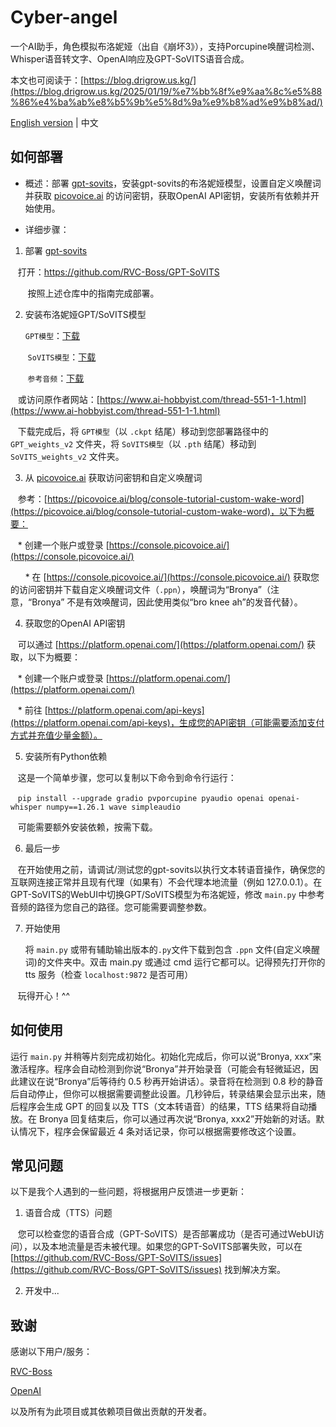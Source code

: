 # Cyber-angel

一个AI助手，角色模拟布洛妮娅（出自《崩坏3》），支持Porcupine唤醒词检测、Whisper语音转文字、OpenAI响应及GPT-SoVITS语音合成。

本文也可阅读于：[https://blog.drigrow.us.kg/](https://blog.drigrow.us.kg/2025/01/19/%e7%bb%8f%e9%aa%8c%e5%88%86%e4%ba%ab%e8%b5%9b%e5%8d%9a%e9%b8%ad%e9%b8%ad/)

[English version](https://github.com/Drigrow/cyber-angel/blob/main/README.md) | 中文

## 如何部署
* 概述：部署 [gpt-sovits](https://github.com/RVC-Boss/GPT-SoVITS)，安装gpt-sovits的布洛妮娅模型，设置自定义唤醒词并获取 [picovoice.ai](https://console.picovoice.ai/) 的访问密钥，获取OpenAI API密钥，安装所有依赖并开始使用。

* 详细步骤：
  
1. 部署 [gpt-sovits](https://github.com/RVC-Boss/GPT-SoVITS)

   打开：https://github.com/RVC-Boss/GPT-SoVITS
   
   
   按照上述仓库中的指南完成部署。
   

2. 安装布洛妮娅GPT/SoVITS模型
   

   `GPT模型`：[下载](https://img.0071126.xyz/bronya-e10.ckpt)
   
   
   `SoVITS模型`：[下载](https://img.0071126.xyz/bronya_e10_s320.pth)
   
   
   `参考音频`：[下载](https://img.0071126.xyz/%E5%97%AF...%E5%95%8A%EF%BC%81%E5%86%8D%E8%83%A1%E9%97%B9%E7%9A%84%E8%AF%9D%EF%BC%8C%E4%B8%8B%E6%AC%A1%E6%88%91%E5%B0%B1%E4%B8%8D%E7%BB%99%E4%BD%A0%E5%8D%87%E7%BA%A7%E7%B3%BB%E7%BB%9F%E4%BA%86%E5%93%A6%E3%80%82.wav)
   

   或访问原作者网站：[https://www.ai-hobbyist.com/thread-551-1-1.html](https://www.ai-hobbyist.com/thread-551-1-1.html)
   

   下载完成后，将 `GPT模型`（以 `.ckpt` 结尾）移动到您部署路径中的 `GPT_weights_v2` 文件夹，将 `SoVITS模型`（以 `.pth` 结尾）移动到 `SoVITS_weights_v2` 文件夹。
   

3. 从 [picovoice.ai](https://console.picovoice.ai/) 获取访问密钥和自定义唤醒词
 

   参考：[https://picovoice.ai/blog/console-tutorial-custom-wake-word](https://picovoice.ai/blog/console-tutorial-custom-wake-word)，以下为概要：
   

   * 创建一个账户或登录 [https://console.picovoice.ai/](https://console.picovoice.ai/)
   
   
   * 在 [https://console.picovoice.ai/](https://console.picovoice.ai/) 获取您的访问密钥并下载自定义唤醒词文件（`.ppn`），唤醒词为“Bronya”（注意，“Bronya” 不是有效唤醒词，因此使用类似“bro knee ah”的发音代替）。
  

4. 获取您的OpenAI API密钥

   可以通过 [https://platform.openai.com/](https://platform.openai.com/) 获取，以下为概要：

   * 创建一个账户或登录 [https://platform.openai.com/](https://platform.openai.com/)

   * 前往 [https://platform.openai.com/api-keys](https://platform.openai.com/api-keys)，生成您的API密钥（可能需要添加支付方式并充值少量金额）。

5. 安装所有Python依赖

   这是一个简单步骤，您可以复制以下命令到命令行运行：

   `pip install --upgrade gradio pvporcupine pyaudio openai openai-whisper numpy==1.26.1 wave simpleaudio`

   可能需要额外安装依赖，按需下载。

6. 最后一步

   在开始使用之前，请调试/测试您的gpt-sovits以执行文本转语音操作，确保您的互联网连接正常并且现有代理（如果有）不会代理本地流量（例如 127.0.0.1）。在GPT-SoVITS的WebUI中切换GPT/SoVITS模型为布洛妮娅，修改 `main.py` 中参考音频的路径为您自己的路径。您可能需要调整参数。

7. 开始使用

   将 `main.py` 或带有辅助输出版本的`.py`文件下载到包含 `.ppn` 文件(自定义唤醒词)的文件夹中。双击 main.py 或通过 cmd 运行它都可以。记得预先打开你的 tts 服务（检查 `localhost:9872` 是否可用）

   玩得开心！^^

## 如何使用

运行 `main.py` 并稍等片刻完成初始化。初始化完成后，你可以说“Bronya, xxx”来激活程序。程序会自动检测到你说“Bronya”并开始录音（可能会有轻微延迟，因此建议在说“Bronya”后等待约 0.5 秒再开始讲话）。录音将在检测到 0.8 秒的静音后自动停止，但你可以根据需要调整此设置。几秒钟后，转录结果会显示出来，随后程序会生成 GPT 的回复以及 TTS（文本转语音）的结果，TTS 结果将自动播放。在 Bronya 回复结束后，你可以通过再次说“Bronya, xxx2”开始新的对话。默认情况下，程序会保留最近 4 条对话记录，你可以根据需要修改这个设置。

## 常见问题

以下是我个人遇到的一些问题，将根据用户反馈进一步更新：

1. 语音合成（TTS）问题

   您可以检查您的语音合成（GPT-SoVITS）是否部署成功（是否可通过WebUI访问），以及本地流量是否未被代理。如果您的GPT-SoVITS部署失败，可以在 [https://github.com/RVC-Boss/GPT-SoVITS/issues](https://github.com/RVC-Boss/GPT-SoVITS/issues) 找到解决方案。

2. 开发中...

## 致谢

感谢以下用户/服务：

[RVC-Boss](https://github.com/RVC-Boss)

[OpenAI](https://openai.com/)

以及所有为此项目或其依赖项目做出贡献的开发者。

